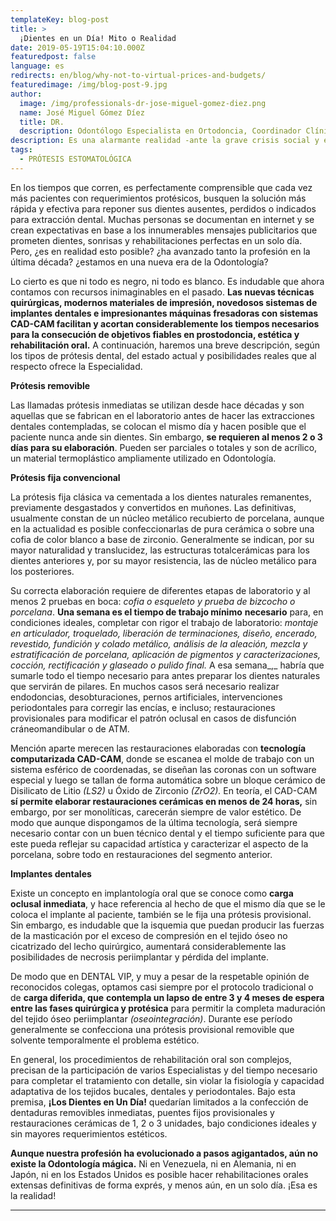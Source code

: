 ```yaml
---
templateKey: blog-post
title: > 
  ¡Dientes en un Día! Mito o Realidad
date: 2019-05-19T15:04:10.000Z
featuredpost: false
language: es
redirects: en/blog/why-not-to-virtual-prices-and-budgets/
featuredimage: /img/blog-post-9.jpg
author: 
  image: /img/professionals-dr-jose-miguel-gomez-diez.png
  name: José Miguel Gómez Díez
  title: DR.
  description: Odontólogo Especialista en Ortodoncia, Coordinador Clínico de DENTAL VIP, Especialidades Odontológicas s.c. y verdadero apasionado del análisis, discusión, comunicación y difusión de la información científica.
description: Es una alarmante realidad -ante la grave crisis social y económica que vivimos- el hecho de que cada vez más personas llamen o escriban correos a las clínicas dentales, como si de tiendas por departamento se tratase, con la única intención de indagar sobre los precios “aproximados” de los tratamientos odontológicos más frecuentes y
tags:
  - PRÓTESIS ESTOMATOLÓGICA
---
```

En los tiempos que corren, es perfectamente comprensible que cada vez más pacientes con requerimientos protésicos, busquen la solución más rápida y efectiva para reponer sus dientes ausentes, perdidos o indicados para extracción dental. Muchas personas se documentan en internet y se crean expectativas en base a los innumerables mensajes publicitarios que prometen dientes, sonrisas y rehabilitaciones perfectas en un solo día. Pero, ¿es en realidad esto posible? ¿ha avanzado tanto la profesión en la última década? ¿estamos en una nueva era de la Odontología?

Lo cierto es que ni todo es negro, ni todo es blanco. Es indudable que ahora contamos con recursos inimaginables en el pasado. **Las nuevas técnicas quirúrgicas, modernos materiales de impresión, novedosos sistemas de implantes dentales e impresionantes máquinas fresadoras con sistemas CAD-CAM facilitan y acortan considerablemente los tiempos necesarios para la consecución de objetivos fiables en prostodoncia, estética y rehabilitación oral.** A continuación, haremos una breve descripción, según los tipos de prótesis dental, del estado actual y posibilidades reales que al respecto ofrece la Especialidad.

**Prótesis removible**

Las llamadas prótesis inmediatas se utilizan desde hace décadas y son aquellas que se fabrican en el laboratorio antes de hacer las extracciones dentales contempladas, se colocan el mismo día y hacen posible que el paciente nunca ande sin dientes. Sin embargo, **se requieren al menos 2 o 3 días para su elaboración**. Pueden ser parciales o totales y son de acrílico, un material termoplástico ampliamente utilizado en Odontología.

**Prótesis fija convencional**

La prótesis fija clásica va cementada a los dientes naturales remanentes, previamente desgastados y convertidos en muñones. Las definitivas, usualmente constan de un núcleo metálico recubierto de porcelana, aunque en la actualidad es posible confeccionarlas de pura cerámica o sobre una cofia de color blanco a base de zirconio. Generalmente se indican, por su mayor naturalidad y translucidez, las estructuras totalcerámicas para los dientes anteriores y, por su mayor resistencia, las de núcleo metálico para los posteriores.

Su correcta elaboración requiere de diferentes etapas de laboratorio y al menos 2 pruebas en boca: _cofia o esqueleto y prueba de bizcocho o porcelana_. **Una semana es el tiempo de trabajo mínimo** **necesario** para, en condiciones ideales, completar con rigor el trabajo de laboratorio: _montaje en articulador, troquelado, liberación de terminaciones, diseño, encerado, revestido, fundición y colado metálico, análisis de la aleación, mezcla y estratificación de porcelana, aplicación de pigmentos y caracterizaciones, cocción, rectificación y glaseado o pulido final._ A esa semana_,_ habría que sumarle todo el tiempo necesario para antes preparar los dientes naturales que servirán de pilares. En muchos casos será necesario realizar endodoncias, desobturaciones, pernos artificiales, intervenciones periodontales para corregir las encías, e incluso; restauraciones provisionales para modificar el patrón oclusal en casos de disfunción cráneomandibular o de ATM.

Mención aparte merecen las restauraciones elaboradas con **tecnología computarizada CAD-CAM**, donde se escanea el molde de trabajo con un sistema esférico de coordenadas, se diseñan las coronas con un software especial y luego se tallan de forma automática sobre un bloque cerámico de Disilicato de Litio _(LS2)_ u Óxido de Zirconio _(ZrO2)._ En teoría, el CAD-CAM **sí permite elaborar restauraciones cerámicas en menos de 24 horas,** sin embargo, por ser monolíticas, carecerán siempre de valor estético. De modo que aunque dispongamos de la última tecnología, será siempre necesario contar con un buen técnico dental y el tiempo suficiente para que este pueda reflejar su capacidad artística y caracterizar el aspecto de la porcelana, sobre todo en restauraciones del segmento anterior.    

**Implantes dentales**

Existe un concepto en implantología oral que se conoce como **carga oclusal inmediata**, y hace referencia al hecho de que el mismo día que se le coloca el implante al paciente, también se le fija una prótesis provisional. Sin embargo, es indudable que la isquemia que puedan producir las fuerzas de la masticación por el exceso de compresión en el tejido óseo no cicatrizado del lecho quirúrgico, aumentará considerablemente las posibilidades de necrosis periimplantar y pérdida del implante.

De modo que en DENTAL VIP, y muy a pesar de la respetable opinión de reconocidos colegas, optamos casi siempre por el protocolo tradicional o de **carga diferida, que** **contempla un lapso de entre 3 y 4 meses de espera entre las fases quirúrgica y protésica** para permitir la completa maduración del tejido óseo periimplantar _(oseointegración)_. Durante ese período generalmente se confecciona una prótesis provisional removible que solvente temporalmente el problema estético.

En general, los procedimientos de rehabilitación oral son complejos, precisan de la participación de varios Especialistas y del tiempo necesario para completar el tratamiento con detalle, sin violar la fisiología y capacidad adaptativa de los tejidos bucales, dentales y periodontales. Bajo esta premisa, **¡Los Dientes en Un Día!** quedarían limitados a la confección de dentaduras removibles inmediatas, puentes fijos provisionales y restauraciones cerámicas de 1, 2 o 3 unidades, bajo condiciones ideales y sin mayores requerimientos estéticos.

**Aunque nuestra profesión ha evolucionado a pasos agigantados, aún no existe la Odontología mágica.** Ni en Venezuela, ni en Alemania, ni en Japón, ni en los Estados Unidos es posible hacer rehabilitaciones orales extensas definitivas de forma exprés, y menos aún, en un solo día. ¡Esa es la realidad!

* * *